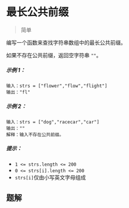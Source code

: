 # 最长公共前缀

> 简单

编写一个函数来查找字符串数组中的最长公共前缀。

如果不存在公共前缀，返回空字符串 `""`。

##### 示例 1：

```
输入：strs = ["flower","flow","flight"]
输出："fl"
```

##### 示例 2：

```
输入：strs = ["dog","racecar","car"]
输出：""
解释：输入不存在公共前缀。
```

##### 提示：

- `1 <= strs.length <= 200`
- `0 <= strs[i].length <= 200`
- `strs[i]`仅由小写英文字母组成

## 题解

```javascript

```
